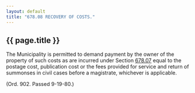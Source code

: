 ```yaml
---
layout: default 
title: "678.08 RECOVERY OF COSTS."
---
```


{{ page.title }}
----------------

The Municipality is permitted to demand payment by the owner of the
property of such costs as are incurred under Section
[678.07](389f684d.html) equal to the postage cost, publication cost or
the fees provided for service and return of summonses in civil cases
before a magistrate, whichever is applicable.

(Ord. 902. Passed 9-19-80.)
